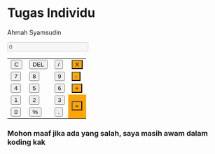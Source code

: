 <html lang="id">
  <head>
    <meta charset="UTF-8" />
    <meta name="viewport" content="width=device-width, initial-scale=1.0" />
    <meta http-equiv="X-UA-Compatible" content="ie=edge" />
    <title>Kalkulator</title>
    <link rel="stylesheet" href="stylesheet.css" type="text/css">
   
  </head>
  <body>
    <div id="main">      
      <h1>Tugas Individu</h1>  
      <p>Ahmah Syamsudin</p>
      <form>        
        <input type="text" id="viewer" value="0" disabled />
        <table>
            <tr>
              <td>
                <input type="button" value="C" class="btn" onclick="clean()" />
              </td>
              <td>
                <input 
                  type="button"
                  value="DEL"
                  class="btn"
                  onclick="backspace()"  />
              </td>
              <td>
                <input type="button" value="/" class="btn" onclick="view('/')" />
              </td>
              <td>
                <input style="background-color: orange;" type="button" value="X" class="btn" onclick="view('*')" />
              </td>
            </tr>
            <tr>
              <td>
                <input type="button" value="7" class="btn" onclick="view(7)" />
              </td>
              <td>
                <input type="button" value="8" class="btn" onclick="view(8)" />
              </td>
              <td>
                <input type="button" value="9" class="btn" onclick="view(9)" />
              </td>
              <td>
                <input style="background-color: orange;" type="button" value="-" class="btn" onclick="view('-')" />
              </td>
            </tr>
            <tr>
              <td>
                <input type="button" value="4" class="btn" onclick="view(4)" />
              </td>
              <td>
                <input type="button" value="5" class="btn" onclick="view(5)" />
              </td>
              <td>
                <input type="button" value="6" class="btn" onclick="view(6)" />
              </td>
              <td>
                <input style="background-color: orange;" type="button" value="+" class="btn" onclick="view('+')" />
              </td>
            </tr>
            <tr>
              <td>
                <input type="button" value="1" class="btn" onclick="view(1)" />
              </td>
              <td>
                <input type="button" value="2" class="btn" onclick="view(2)" />
              </td>
              <td>
                <input type="button" value="3" class="btn" onclick="view(3)" />
              </td>
              <td rowspan="2" style="background-color: orange;">
                <input  style="background-color: orange;"
                  type="button"
                  value="="
                  class="btn"
                  onclick="equal()"/>
              </td>
            </tr>
            <tr>
              <td>
                <input type="button" value="0" class="btn" onclick="view('0')" />
              </td>
              <td>
                <input
                  type="button"
                  value="%"
                  class="btn"
                  onclick="view('000')"
                />
              </td>
              <td>
                <input type="button" value="." class="btn" onclick="view('.')" />
              </td>
            </tr>
        </table>
      </form>         
    </div>    
    <div id="main" ==0>
         <div class="footer">
      <h3>Mohon maaf jika ada yang salah, saya masih awam dalam koding kak</h3>
    </div>  
    </div>   
   <script type="text/javascript" src="script.js"></script>
  </body>
</html>
